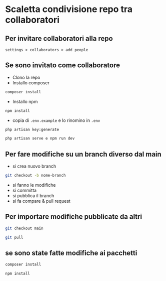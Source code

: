 # Scaletta condivisione repo tra collaboratori

## Per invitare collaboratori alla repo
`settings > collaborators > add people`

## Se sono invitato come collaboratore
- Clono la repo
- Installo composer
```bash
composer install
```
- Installo npm
```bash
npm install
```
- copia di `.env.example` e lo rinomino in `.env`
```bash
php artisan key:generate
```
```bash
php artisan serve e npm run dev
```

## Per fare modifiche su un branch diverso dal main
- si crea nuovo branch 
```bash
git checkout -b nome-branch
```
- si fanno le modifiche
- si committa
- si pubblica il branch
- si fa compare & pull request

## Per importare modifiche pubblicate da altri
```bash
git checkout main
```
```bash
git pull
```

## se sono state fatte modifiche ai pacchetti
```bash
composer install
```
```bash
npm install
```

